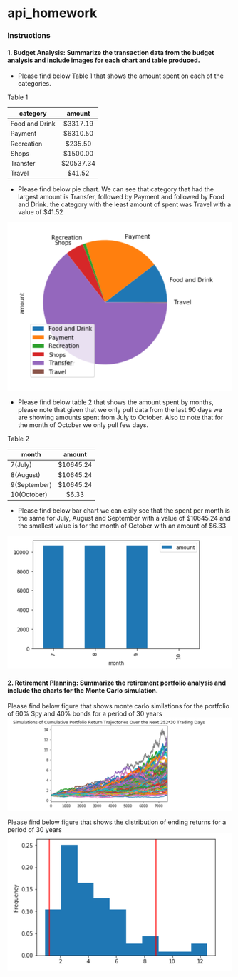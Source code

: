 # api_homework

### Instructions 
#### 1. Budget Analysis: Summarize the transaction data from the budget analysis and include images for each chart and table produced.

* Please find below Table 1 that shows the amount spent on each of the categories. 

Table 1 

| category          | amount        | 
| ----------------- |:-------------:| 
| Food and Drink    |  $3317.19     |
|  Payment          |    $6310.50   |
| Recreation        |    $235.50    |
| Shops             |  $1500.00     |
| Transfer          |   $20537.34   |
| Travel            |     $41.52    |


* Please find below pie chart. We can see that category that had the largest amount is Transfer, followed by Payment and followed by Food and Drink. the category with the least amount of spent was Travel with a value of $41.52 

![table](https://github.com/andreaovelar/api_homework/blob/master/pie_chart.PNG "Pie Chart")


* Please find below table 2 that shows the amount spent by months, please note that given that we only pull data from the last 90 days we are showing amounts spent from July to October. Also to note that for the month of October we only pull few days. 


Table 2 

| month          | amount        | 
| ----------------- |:-------------:| 
| 7(July)   |  $10645.24    |
| 8(August)          |    $10645.24   |
| 9(September)         |    $10645.24    |
| 10(October)            |  $6.33    |

* Please find below bar chart we can esily see that the spent per month is the same for July, August and September with a value of $10645.24 and the smallest value is for the month of October with an amount of $6.33

![table](https://github.com/andreaovelar/api_homework/blob/master/bar_chart.PNG "Bar Chart")

#### 2. Retirement Planning: Summarize the retirement portfolio analysis and include the charts for the Monte Carlo simulation.

Please find below figure that shows monte carlo similations for the portfolio of 60% Spy and 40% bonds for a period of 30 years 
![table](https://github.com/andreaovelar/api_homework/blob/master/monte_carlo.PNG "Monte Carlo")


Please find below figure that shows the distribution of ending returns for a period of 30 years 
![table](https://github.com/andreaovelar/api_homework/blob/master/distribution_ending_returns.PNG "Distribution Ending returns")
